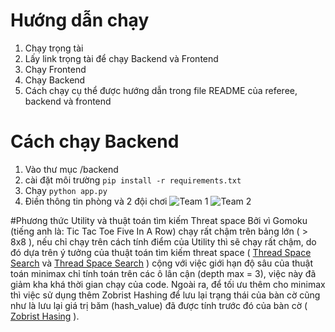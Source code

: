 # Hướng dẫn chạy
1. Chạy trọng tài 
2. Lấy link trọng tài để chạy Backend và Frontend
3. Chạy Frontend 
4. Chạy Backend
5. Cách chạy cụ thể được hướng dẫn trong file README của referee, backend và frontend


# Cách chạy Backend

1. Vào thư mục /backend
2. cài đặt môi trường  `pip install -r requirements.txt`
3. Chạy `python app.py`
4. Điền thông tin phòng và 2 đội chơi
![Team 1](./images/team-1.png)
![Team 2](./images/team-2.png)

#Phương thức Utility và thuật toán tìm kiếm Threat space 
Bởi vì Gomoku (tiếng anh là: Tic Tac Toe Five In A Row) chạy rất chậm trên bảng lớn ( > 8x8 ), nếu chỉ chạy trên cách tính điểm của Utility thì sẽ chạy rất chậm, do đó dựa trên ý tưởng của thuật toán tìm kiếm threat space ( [Thread Space Search](https://www.baeldung.com/cs/gomoku-threat-space-search) và [Thread Space Search](https://github.com/HAnguyen-119/UET_AICaroGame/blob/master/backend/docs/allis_1994.pdf) ) cộng với việc giới hạn độ sâu của thuật toán minimax chỉ tính toán trên các ô lân cận (depth max = 3), việc này đã giảm kha khá thời gian chạy của code. Ngoài ra, để tối ưu thêm cho minimax thì việc sử dụng thêm Zobrist Hashing để lưu lại trạng thái của bàn cờ cũng như là lưu lại giá trị băm (hash_value) đã được tính trước đó của bàn cờ ( [Zobrist Hasing](https://www.geeksforgeeks.org/minimax-algorithm-in-game-theory-set-5-zobrist-hashing/) ).
